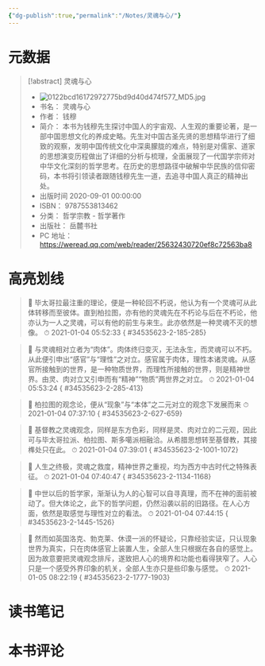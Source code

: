 ```yaml
---
{"dg-publish":true,"permalink":"/Notes/灵魂与心/"}
---
```



# 元数据

> [!abstract] 灵魂与心
> - ![0122bcd16172972775bd9d40d474f577_MD5.jpg](/img/user/Attachments/0122bcd16172972775bd9d40d474f577_MD5.jpg)
> - 书名： 灵魂与心
> - 作者： 钱穆
> - 简介： 本书为钱穆先生探讨中国人的宇宙观、人生观的重要论著，是一部中国思想文化的养成史略。先生对中国古圣先贤的思想精华进行了细致的观察，发明中国传统文化中深奥朦胧的难点，特别是对儒家、道家的思想演变历程做出了详细的分析与梳理，全面展现了一代国学宗师对中华文化深刻的哲学思考。在历史的思想路径中破解中华民族的信仰密码，本书将引领读者跟随钱穆先生一道，去追寻中国人真正的精神出处。
> - 出版时间 2020-09-01 00:00:00
> - ISBN： 9787553813462
> - 分类： 哲学宗教 - 哲学著作
> - 出版社： 岳麓书社
> - PC 地址：https://weread.qq.com/web/reader/25632430720ef8c72563ba8

# 高亮划线

> 📌 毕太哥拉最注重的理论，便是一种轮回不朽说，他认为有一个灵魂可从此体转移而至彼体。直到柏拉图，亦有他的灵魂先在不朽论与后在不朽论，他亦认为一人之灵魂，可以有他的前生与来生。此亦依然是一种灵魂不灭的想像。
> ⏱ 2021-01-04 05:52:33
{ #34535623-2-185-285}


> 📌 与灵魂相对立者为“肉体”。肉体终归变灭，无法永生，而灵魂可以不朽。从此便引申出“感官”与“理性”之对立。感官属于肉体，理性本诸灵魂。从感官所接触到的世界，是一种物质世界，而理性所接触的世界，则是精神世界。由灵、肉对立又引申而有“精神”“物质”两世界之对立。
> ⏱ 2021-01-04 05:53:24
{ #34535623-2-285-413}


> 📌 柏拉图的观念论，便从“现象”与“本体”之二元对立的观念下发展而来
> ⏱ 2021-01-04 07:37:10
{ #34535623-2-627-659}


> 📌 基督教之灵魂观念，同样是东方色彩，同样是灵、肉对立的二元观，因此可与毕太哥拉派、柏拉图、斯多噶派相融洽。从希腊思想转至基督教，其接榫处只在此。
> ⏱ 2021-01-04 07:39:01
{ #34535623-2-1001-1072}


> 📌 人生之终极，灵魂之救度，精神世界之重视，均为西方中古时代之特殊表征。
> ⏱ 2021-01-04 07:40:47
{ #34535623-2-1134-1168}


> 📌 中世以后的哲学家，渐渐认为人的心智可以自寻真理，而不在神的面前被动了。但大体论之，此下的哲学问题，仍然沿袭以前的旧路径。在人心方面，依然是取感觉与理性对立的看法。
> ⏱ 2021-01-04 07:44:15
{ #34535623-2-1445-1526}


> 📌 然而如英国洛克、勃克莱、休谟一派的怀疑论，只靠经验实证，只认现象世界为真实，只在肉体感官上装置人生，全部人生只根据在各自的感觉上。因为故意要把灵魂观念排斥，遂致把人心的境界和功能也看得狭窄了。人心只是一个感受外界印象的机关，全部人生亦只是些印象与感觉。
> ⏱ 2021-01-05 08:22:19
{ #34535623-2-1777-1903}


# 读书笔记

# 本书评论
